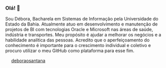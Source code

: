 ### Olá! 🤗

Sou Débora, Bacharela em Sistemas de Informação pela Universidade do Estado da Bahia. Atualmente atuo em desenvolvimento e manutenção de projetos de BI com tecnologias Oracle e Microsoft nas áreas de saúde, indústria e transportes. Meu propósito é ajudar a melhorar os negócios e a habilidade analítica das pessoas. Acredito que o aperfeiçoamento do conhecimento é importante para o crescimento individual e coletivo e procuro utilizar o meu GitHub como plataforma para esse fim.

<img src="https://image.flaticon.com/icons/png/512/174/174857.png" height="15" width="15"></img> <a href="https://www.linkedin.com/in/deboraosantana/" target="_blank">deboraosantana</a>

<!--
**deboraos/deboraos** is a ✨ _special_ ✨ repository because its `README.md` (this file) appears on your GitHub profile.

Here are some ideas to get you started:

- 🔭 I’m currently working on ...
- 🌱 I’m currently learning ...
- 👯 I’m looking to collaborate on ...
- 🤔 I’m looking for help with ...
- 💬 Ask me about ...
- 📫 How to reach me: ...
- 😄 Pronouns: ...
- ⚡ Fun fact: ...
-->
